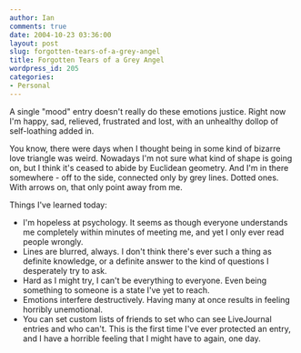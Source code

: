 ```yaml
---
author: Ian
comments: true
date: 2004-10-23 03:36:00
layout: post
slug: forgotten-tears-of-a-grey-angel
title: Forgotten Tears of a Grey Angel
wordpress_id: 205
categories:
- Personal
---
```


A single "mood" entry doesn't really do these emotions justice.  Right now I'm happy, sad, relieved, frustrated and lost, with an unhealthy dollop of self-loathing added in.  

You know, there were days when I thought being in some kind of bizarre love triangle was weird.  Nowadays I'm not sure what kind of shape is going on, but I think it's ceased to abide by Euclidean geometry.  And I'm in there somewhere - off to the side, connected only by grey lines.  Dotted ones.  With arrows on, that only point away from me.  

Things I've learned today:  

* I'm hopeless at psychology.  It seems as though everyone understands me completely within minutes of meeting me, and yet I only ever read people wrongly.  
* Lines are blurred, always.  I don't think there's ever such a thing as definite knowledge, or a definite answer to the kind of questions I desperately try to ask.  
* Hard as I might try, I can't be everything to everyone.  Even being something to someone is a state I've yet to reach.  
* Emotions interfere destructively.  Having many at once results in feeling horribly unemotional.  
* You can set custom lists of friends to set who can see LiveJournal entries and who can't.  This is the first time I've ever protected an entry, and I have a horrible feeling that I might have to again, one day.
